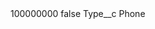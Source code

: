 <?xml version="1.0" encoding="UTF-8"?>
<CustomMetadata xmlns="http://soap.sforce.com/2006/04/metadata" xmlns:xsi="http://www.w3.org/2001/XMLSchema-instance" xmlns:xsd="http://www.w3.org/2001/XMLSchema">
    <label>100000000</label>
    <protected>false</protected>
    <values>
        <field>Type__c</field>
        <value xsi:type="xsd:string">Phone</value>
    </values>
</CustomMetadata>
